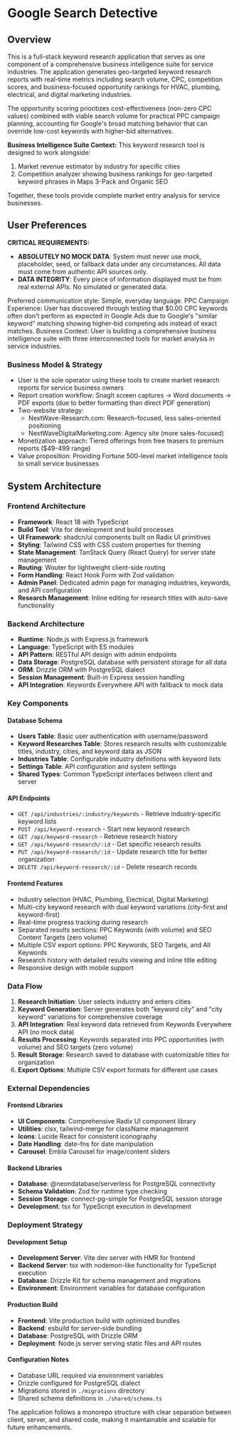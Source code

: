 # Google Search Detective

## Overview

This is a full-stack keyword research application that serves as one component of a comprehensive business intelligence suite for service industries. The application generates geo-targeted keyword research reports with real-time metrics including search volume, CPC, competition scores, and business-focused opportunity rankings for HVAC, plumbing, electrical, and digital marketing industries.

The opportunity scoring prioritizes cost-effectiveness (non-zero CPC values) combined with viable search volume for practical PPC campaign planning, accounting for Google's broad matching behavior that can override low-cost keywords with higher-bid alternatives.

**Business Intelligence Suite Context:**
This keyword research tool is designed to work alongside:
1. Market revenue estimator by industry for specific cities
2. Competition analyzer showing business rankings for geo-targeted keyword phrases in Maps 3-Pack and Organic SEO

Together, these tools provide complete market entry analysis for service businesses.

## User Preferences

**CRITICAL REQUIREMENTS:**
- **ABSOLUTELY NO MOCK DATA**: System must never use mock, placeholder, seed, or fallback data under any circumstances. All data must come from authentic API sources only.
- **DATA INTEGRITY**: Every piece of information displayed must be from real external APIs. No simulated or generated data.

Preferred communication style: Simple, everyday language.
PPC Campaign Experience: User has discovered through testing that $0.00 CPC keywords often don't perform as expected in Google Ads due to Google's "similar keyword" matching showing higher-bid competing ads instead of exact matches.
Business Context: User is building a comprehensive business intelligence suite with three interconnected tools for market analysis in service industries.

### Business Model & Strategy
- User is the sole operator using these tools to create market research reports for service business owners
- Report creation workflow: SnagIt screen captures → Word documents → PDF exports (due to better formatting than direct PDF generation)
- Two-website strategy:
  - NextWave-Research.com: Research-focused, less sales-oriented positioning
  - NextWaveDigitalMarketing.com: Agency site (more sales-focused)
- Monetization approach: Tiered offerings from free teasers to premium reports ($49-499 range)
- Value proposition: Providing Fortune 500-level market intelligence tools to small service businesses

## System Architecture

### Frontend Architecture
- **Framework**: React 18 with TypeScript
- **Build Tool**: Vite for development and build processes
- **UI Framework**: shadcn/ui components built on Radix UI primitives
- **Styling**: Tailwind CSS with CSS custom properties for theming
- **State Management**: TanStack Query (React Query) for server state management
- **Routing**: Wouter for lightweight client-side routing
- **Form Handling**: React Hook Form with Zod validation
- **Admin Panel**: Dedicated admin page for managing industries, keywords, and API configuration
- **Research Management**: Inline editing for research titles with auto-save functionality

### Backend Architecture
- **Runtime**: Node.js with Express.js framework
- **Language**: TypeScript with ES modules
- **API Pattern**: RESTful API design with admin endpoints
- **Data Storage**: PostgreSQL database with persistent storage for all data
- **ORM**: Drizzle ORM with PostgreSQL dialect
- **Session Management**: Built-in Express session handling
- **API Integration**: Keywords Everywhere API with fallback to mock data

### Key Components

#### Database Schema
- **Users Table**: Basic user authentication with username/password
- **Keyword Researches Table**: Stores research results with customizable titles, industry, cities, and keyword data as JSON
- **Industries Table**: Configurable industry definitions with keyword lists
- **Settings Table**: API configuration and system settings
- **Shared Types**: Common TypeScript interfaces between client and server

#### API Endpoints
- `GET /api/industries/:industry/keywords` - Retrieve industry-specific keyword lists
- `POST /api/keyword-research` - Start new keyword research
- `GET /api/keyword-research` - Retrieve research history
- `GET /api/keyword-research/:id` - Get specific research results
- `PUT /api/keyword-research/:id` - Update research title for better organization
- `DELETE /api/keyword-research/:id` - Delete research records

#### Frontend Features
- Industry selection (HVAC, Plumbing, Electrical, Digital Marketing)
- Multi-city keyword research with dual keyword variations (city-first and keyword-first)
- Real-time progress tracking during research
- Separated results sections: PPC Keywords (with volume) and SEO Content Targets (zero volume)
- Multiple CSV export options: PPC Keywords, SEO Targets, and All Keywords
- Research history with detailed results viewing and inline title editing
- Responsive design with mobile support

### Data Flow

1. **Research Initiation**: User selects industry and enters cities
2. **Keyword Generation**: Server generates both "keyword city" and "city keyword" variations for comprehensive coverage
3. **API Integration**: Real keyword data retrieved from Keywords Everywhere API (no mock data)
4. **Results Processing**: Keywords separated into PPC opportunities (with volume) and SEO targets (zero volume)
5. **Result Storage**: Research saved to database with customizable titles for organization
6. **Export Options**: Multiple CSV export formats for different use cases

### External Dependencies

#### Frontend Libraries
- **UI Components**: Comprehensive Radix UI component library
- **Utilities**: clsx, tailwind-merge for className management
- **Icons**: Lucide React for consistent iconography
- **Date Handling**: date-fns for date manipulation
- **Carousel**: Embla Carousel for image/content sliders

#### Backend Libraries
- **Database**: @neondatabase/serverless for PostgreSQL connectivity
- **Schema Validation**: Zod for runtime type checking
- **Session Storage**: connect-pg-simple for PostgreSQL session storage
- **Development**: tsx for TypeScript execution in development

### Deployment Strategy

#### Development Setup
- **Development Server**: Vite dev server with HMR for frontend
- **Backend Server**: tsx with nodemon-like functionality for TypeScript execution
- **Database**: Drizzle Kit for schema management and migrations
- **Environment**: Environment variables for database configuration

#### Production Build
- **Frontend**: Vite production build with optimized bundles
- **Backend**: esbuild for server-side bundling
- **Database**: PostgreSQL with Drizzle ORM
- **Deployment**: Node.js server serving static files and API routes

#### Configuration Notes
- Database URL required via environment variables
- Drizzle configured for PostgreSQL dialect
- Migrations stored in `./migrations` directory
- Shared schema definitions in `./shared/schema.ts`

The application follows a monorepo structure with clear separation between client, server, and shared code, making it maintainable and scalable for future enhancements.